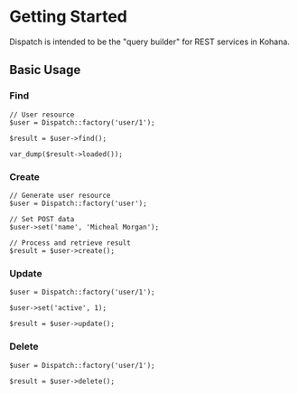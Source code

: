# Getting Started

Dispatch is intended to be the "query builder" for REST services in Kohana.

## Basic Usage

### Find

	// User resource
	$user = Dispatch::factory('user/1');
	
	$result = $user->find();
	
	var_dump($result->loaded());

### Create

	// Generate user resource
	$user = Dispatch::factory('user');
	
	// Set POST data
	$user->set('name', 'Micheal Morgan');
	
	// Process and retrieve result
	$result = $user->create();
	
### Update

	$user = Dispatch::factory('user/1');
	
	$user->set('active', 1);
	
	$result = $user->update();
	
### Delete
	
	$user = Dispatch::factory('user/1');
	
	$result = $user->delete();
	